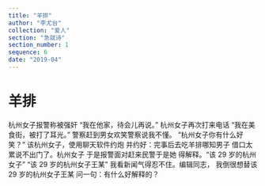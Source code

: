 ```yaml
---
title: "羊排"
author: "李尤台"
collection: "爱人"
section: "急就诗"
section_number: 1
sequence: 6
date: "2019-04"
---
```


# 羊排

杭州女子报警称被强奸
“我在他家，待会儿再说。”
杭州女子再次打来电话
“我在美食街，被打了耳光。”
警察赶到男女欢笑警察说我不懂。
“杭州女子你有什么好笑？”
该杭州女子，使用聊天软件约炮
并约好：完事后去吃羊排哪知男子
借口太累说不出门了。杭州女子
于是报警面对赶来民警于是她
得解释。“该 29 岁的杭州女子”
“该 29 岁的杭州女子王某”
我看新闻气得忍不住。编辑同志，
我倒很想替该 29 岁的杭州女子王某
问一句：有什么好解释的？
